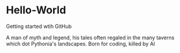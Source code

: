 # Hello-World

Getting started wtih GitHub

A man of myth and legend, his tales often regaled in the many taverns which dot Pythonia's landscapes.
Born for coding, killed by AI
